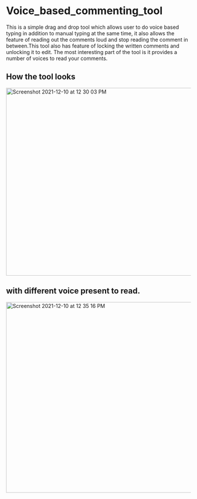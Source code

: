# Voice_based_commenting_tool
This is a simple drag and drop tool which allows user to do voice based typing in addition to manual typing at the same time, it also allows the feature of reading out the comments loud and stop reading the comment in between.This tool also has feature of locking the written comments and unlocking it to edit. The most interesting part of the tool is it provides a number of voices to read your comments.

## How the tool looks
<img width="511" alt="Screenshot 2021-12-10 at 12 30 03 PM" src="https://user-images.githubusercontent.com/40079593/145531945-c32d70b7-e137-4f9a-a402-014b9c17b978.png">

## with different voice present to read.
<img width="519" alt="Screenshot 2021-12-10 at 12 35 16 PM" src="https://user-images.githubusercontent.com/40079593/145531956-5049a149-ac2b-4e85-93ec-0c7321a376c3.png">

